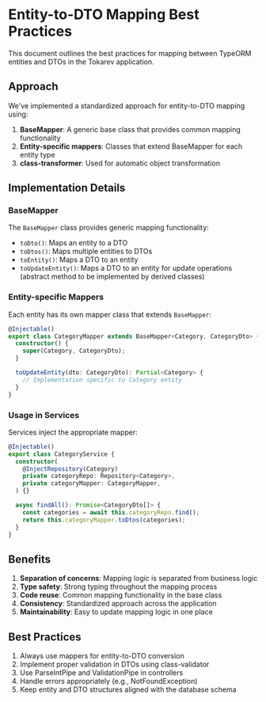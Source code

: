 # Entity-to-DTO Mapping Best Practices

This document outlines the best practices for mapping between TypeORM entities and DTOs in the Tokarev application.

## Approach

We've implemented a standardized approach for entity-to-DTO mapping using:

1. **BaseMapper**: A generic base class that provides common mapping functionality
2. **Entity-specific mappers**: Classes that extend BaseMapper for each entity type
3. **class-transformer**: Used for automatic object transformation

## Implementation Details

### BaseMapper

The `BaseMapper` class provides generic mapping functionality:

- `toDto()`: Maps an entity to a DTO
- `toDtos()`: Maps multiple entities to DTOs
- `toEntity()`: Maps a DTO to an entity
- `toUpdateEntity()`: Maps a DTO to an entity for update operations (abstract method to be implemented by derived classes)

### Entity-specific Mappers

Each entity has its own mapper class that extends `BaseMapper`:

```typescript
@Injectable()
export class CategoryMapper extends BaseMapper<Category, CategoryDto> {
  constructor() {
    super(Category, CategoryDto);
  }

  toUpdateEntity(dto: CategoryDto): Partial<Category> {
    // Implementation specific to Category entity
  }
}
```

### Usage in Services

Services inject the appropriate mapper:

```typescript
@Injectable()
export class CategoryService {
  constructor(
    @InjectRepository(Category)
    private categoryRepo: Repository<Category>,
    private categoryMapper: CategoryMapper,
  ) {}

  async findAll(): Promise<CategoryDto[]> {
    const categories = await this.categoryRepo.find();
    return this.categoryMapper.toDtos(categories);
  }
}
```

## Benefits

1. **Separation of concerns**: Mapping logic is separated from business logic
2. **Type safety**: Strong typing throughout the mapping process
3. **Code reuse**: Common mapping functionality in the base class
4. **Consistency**: Standardized approach across the application
5. **Maintainability**: Easy to update mapping logic in one place

## Best Practices

1. Always use mappers for entity-to-DTO conversion
2. Implement proper validation in DTOs using class-validator
3. Use ParseIntPipe and ValidationPipe in controllers
4. Handle errors appropriately (e.g., NotFoundException)
5. Keep entity and DTO structures aligned with the database schema

